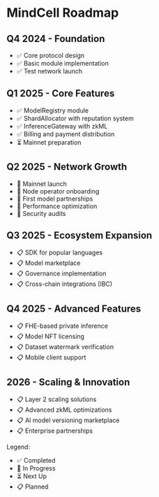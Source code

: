 # MindCell Roadmap

## Q4 2024 - Foundation
- ✅ Core protocol design
- ✅ Basic module implementation
- ✅ Test network launch

## Q1 2025 - Core Features
- ✅ ModelRegistry module
- ✅ ShardAllocator with reputation system
- ✅ InferenceGateway with zkML
- ✅ Billing and payment distribution
- ⏳ Mainnet preparation

## Q2 2025 - Network Growth
- 🔄 Mainnet launch
- 🔄 Node operator onboarding
- 🔄 First model partnerships
- 🔄 Performance optimization
- 🔄 Security audits

## Q3 2025 - Ecosystem Expansion
- 📋 SDK for popular languages
- 📋 Model marketplace
- 📋 Governance implementation
- 📋 Cross-chain integrations (IBC)

## Q4 2025 - Advanced Features
- 📋 FHE-based private inference
- 📋 Model NFT licensing
- 📋 Dataset watermark verification
- 📋 Mobile client support

## 2026 - Scaling & Innovation
- 📋 Layer 2 scaling solutions
- 📋 Advanced zkML optimizations
- 📋 AI model versioning marketplace
- 📋 Enterprise partnerships

Legend:
- ✅ Completed
- 🔄 In Progress
- ⏳ Next Up
- 📋 Planned

